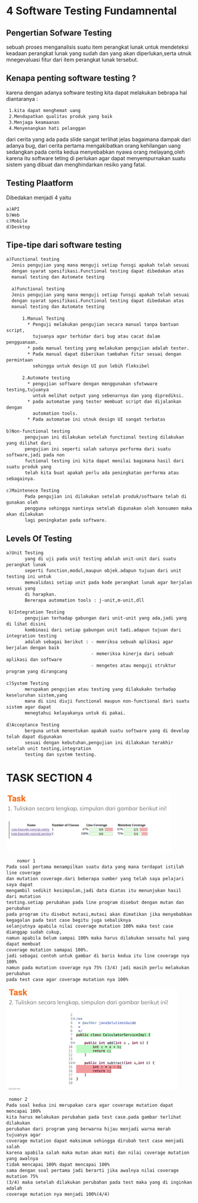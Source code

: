 # 4 Software Testing Fundamnental 

## Pengertian Sofware Testing
sebuah proses menganalisis suatu item perangkat lunak untuk mendeteksi  
 keadaan perangkat lunak yang sudah dan yang akan diperlukan,serta utnuk mnegevaluasi fitur dari 
 item perangkat lunak tersebut.

## Kenapa penting software testing ?
karena dengan adanya software testing kita dapat melakukan bebrapa hal diantaranya :

	 1.kita dapat menghemat uang 
	 2.Mendapatkan qualitas produk yang baik
	 3.Menjaga keamaanan 
	 4.Menyenangkan hati pelanggan 

dari cerita yang ada pada slide sangat terlihat jelas bagaimana dampak dari adanya bug,
dari cerita pertama mengakibatkan orang kehilangan uang sedangkan pada cerita kedua
menyebabkan nyawa orang melayang,oleh karena itu software teting di perlukan agar
dapat menyempurnakan suatu sistem yang dibuat dan menghindarkan resiko yang fatal.
 
##  Testing Plaatform
Dibedakan menjadi 4 yaitu 

	a)API
	b)Web
	c)Mobile
	d)Desktop

## Tipe-tipe dari software testing
	a)Functional testing
	  Jenis pengujian yang mana menguji setiap funsgi apakah telah sesuai 
	  dengan syarat spesifikasi.Functional testing dapat dibedakan atas 
	  manual testing dan Automate testing

      a)Functional testing
	  Jenis pengujian yang mana menguji setiap funsgi apakah telah sesuai 
	  dengan syarat spesifikasi.Functional testing dapat dibedakan atas 
	  manual testing dan Automate testing
          
          1.Manual Testing 
            * Penguji melakukan pengujian secara manual tanpa bantuan script,
              tujuanya agar terhidar dari bug atau cacat dalam pengguanaan.
            * pada manual testing yang melakukan pengujian adalah tester.
            * Pada manual dapat diberikan tambahan fitur sesuai dengan permintaan
              sehingga untuk design UI pun lebih fleksibel

          2.Automate testing
            * pengujian software dengan menggunakan sfotwware testing,tujuanya
              untuk melihat output yang sebenarnya dan yang diprediksi.
            * pada automatae yang tester membuat script dan dijalankan dengan
              automation tools.
            * Pada automatae ini utnuk design UI sangat terbatas

    b)Non-functional testing
           pengujuan ini dilakukan setelah functional testing dilakukan yang dilihat dari 
           pengujian ini seperti salah satunya performa dari suatu software,jadi pada non
           fuctional testing ini kita dapat menilai bagimana hasil dari suatu produk yang 
           telah kita buat apakah perlu ada peningkatan performa atau sebagainya.

    c)Maintenece Testing
           Pada pengujian ini dilakukan setelah produk/software telah di gunakan oleh
           pengguna sehingga nantinya setelah digunakan oleh konsumen maka akan dilakukan
           lagi peningkatan pada software.

## Levels Of Testing
    a)Unit Testing
           yang di uji pada unit testing adalah unit-unit dari suatu perangkat lunak
           seperti function,modul,maupun objek.adapun tujuan dari unit testing ini untuk
           memvalidasi setiap unit pada kode perangkat lunak agar berjalan sesuai yang
           di harapkan.
           Bererapa automation tools : j-unit,m-unit,dll
  
     b)Integration Testing
           pengujian terhadap gabungan dari unit-unit yang ada,jadi yang di lihat disini
           kombinasi dari setiap gabungan unit tadi.adapun tujuan dari integration testing
           adalah sebagai berikut : - memriksa sebuah aplikasi agar berjalan dengan baik
                                    - memeriksa kinerja dari sebuah aplikasi dan software
                                    - mengetes atau menguji struktur program yang dirangcang
           
    c)System Testing
           merupakan pengujian atau testing yang dilakukakn terhadap keseluruhan sistem,yang 
           mana di sini diuji functional maupun non-functional dari suatu sistem agar dapat
           menegtahui kelayakanya untuk di pakai.
            
    d)Acceptance Testing
           berguna untuk menentukan apakah suatu software yang di develop telah dapat digunakan
           sesuai dengan kebutuhan,pengujian ini dilakukan terakhir setelah unit testing,integration
           testing dan system testing.




# TASK SECTION 4

![task1](./screenshots/task1.png)

        nomor 1
    Pada soal pertama menampilkan suatu data yang mana terdapat istilah line coverage
    dan mutation coverage.dari beberapa sumber yang telah saya pelajari saya dapat 
    mengambil sedikit kesimpulan,jadi data diatas itu menunjukan hasil dari mutation 
    testing.setiap perubahan pada line program disebut dengan mutan dan perubahan
    pada program itu disebut mutasi,mutasi akan dimatikan jika menyebabkan 
    kegagalan pada test case begitu juga sebaliknya
    selanjutnya apabila nilai coverage mutation 100% maka test case dianggap sudah cukup,
    namun apabila belum sampai 100% maka harus dilakukan sesuatu hal yang dapat membuat
    coverage mutation samapai 100%.
    jadi sebagai contoh untuk gambar di baris kedua itu line coverage nya 100%
    namun pada mutation coverage nya 75% (3/4) jadi masih perlu melakukan perubahan
    pada test case agar coverage mutation nya 100%

![task2](./screenshots/task2.png)

     nomor 2
    Pada soal kedua ini merupakan cara agar coverage mutation dapat mencapai 100%
    kita harus melakukan perubahan pada test case.pada gambar terlihat dilakukan
    perubahan dari program yang berwarna hijau menjadi warna merah tujuanya agar
    coverage mutation dapat maksimum sehingga dirubah test case menjadi salah
    karena apabila salah maka mutan akan mati dan nilai coverage mutation yang awalnya
    tidak mencapai 100% dapat mencapai 100%
    sama dengan soal pertama jadi berarti jika awalnya nilai coverage mutation 75%
    (3/4) maka setelah dilakukan perubahan pada test maka yang di inginkan adalah 
    coverage mutation nya menjadi 100%(4/4)





